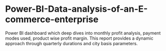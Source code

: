 # Power-BI-Data-analysis-of-an-E-commerce-enterprise
Power BI dashboard which deep dives into monthly profit analysis, payment modes used, product wise profit margin. This report provides a dynamic approach through quarterly durations and city basis parameters.  
